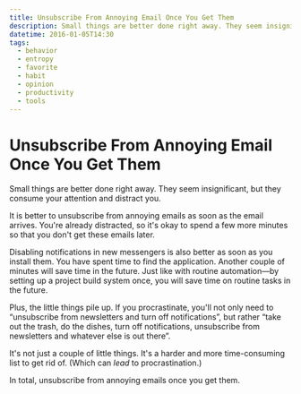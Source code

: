 ```yaml
---
title: Unsubscribe From Annoying Email Once You Get Them
description: Small things are better done right away. They seem insignificant, but they consume your attention and distract you.
datetime: 2016-01-05T14:30
tags:
  - behavior
  - entropy
  - favorite
  - habit
  - opinion
  - productivity
  - tools
---
```


# Unsubscribe From Annoying Email Once You Get Them

Small things are better done right away. They seem insignificant, but they consume your attention and distract you.

It is better to unsubscribe from annoying emails as soon as the email arrives. You're already distracted, so it's okay to spend a few more minutes so that you don't get these emails later.

Disabling notifications in new messengers is also better as soon as you install them. You have spent time to find the application. Another couple of minutes will save time in the future. Just like with routine automation—by setting up a project build system once, you will save time on routine tasks in the future.

Plus, the little things pile up. If you procrastinate, you'll not only need to “unsubscribe from newsletters and turn off notifications”, but rather “take out the trash, do the dishes, turn off notifications, unsubscribe from newsletters and whatever else is out there”.

It's not just a couple of little things. It's a harder and more time-consuming list to get rid of. (Which can _lead_ to procrastination.)

In total, unsubscribe from annoying emails once you get them.
